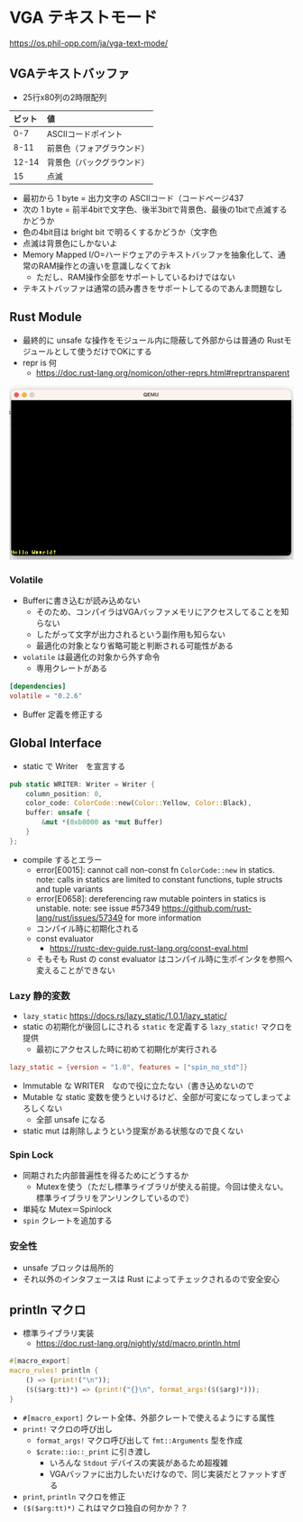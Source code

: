 # VGA テキストモード

https://os.phil-opp.com/ja/vga-text-mode/

## VGAテキストバッファ

- 25行x80列の2時限配列

|ビット|値|
|:----|:----|
|0-7 | ASCIIコードポイント|
|8-11 | 前景色（フォアグラウンド）|
|12-14 | 背景色（バックグラウンド）|
|15 | 点滅 |

- 最初から 1 byte = 出力文字の ASCIIコード（コードページ437
- 次の 1 byte = 前半4bitで文字色、後半3bitで背景色、最後の1bitで点滅するかどうか
- 色の4bit目は bright bit で明るくするかどうか（文字色
- 点滅は背景色にしかないよ
- Memory Mapped I/O=ハードウェアのテキストバッファを抽象化して、通常のRAM操作との違いを意識しなくておk
    - ただし、RAM操作全部をサポートしているわけではない
- テキストバッファは通常の読み書きをサポートしてるのであんま問題なし

## Rust Module

- 最終的に unsafe な操作をモジュール内に隠蔽して外部からは普通の Rustモジュールとして使うだけでOKにする
- repr is 何
    - https://doc.rust-lang.org/nomicon/other-reprs.html#reprtransparent


![](./image/vga_textbuffer_sample1.png)

### Volatile

- Bufferに書き込むが読み込めない
    - そのため、コンパイラはVGAバッファメモリにアクセスしてることを知らない
    - したがって文字が出力されるという副作用も知らない
    - 最適化の対象となり省略可能と判断される可能性がある
- `volatile` は最適化の対象から外す命令
    - 専用クレートがある

```toml
[dependencies]
volatile = "0.2.6"
```

- Buffer 定義を修正する

## Global Interface

- static で Writer　を宣言する

```rs
pub static WRITER: Writer = Writer {
    column_position: 0,
    color_code: ColorCode::new(Color::Yellow, Color::Black),
    buffer: unsafe {
        &mut *(0xb8000 as *mut Buffer)
    }
};
```

- compile するとエラー
    - error[E0015]: cannot call non-const fn `ColorCode::new` in statics. note: calls in statics are limited to constant functions, tuple structs and tuple variants
    - error[E0658]: dereferencing raw mutable pointers in statics is unstable. note: see issue #57349 <https://github.com/rust-lang/rust/issues/57349> for more information
    - コンパイル時に初期化される
    - const evaluator
        - https://rustc-dev-guide.rust-lang.org/const-eval.html
    - そもそも Rust の const evaluator はコンパイル時に生ポインタを参照へ変えることができない
    
### Lazy 静的変数

- `lazy_static` https://docs.rs/lazy_static/1.0.1/lazy_static/
- static の初期化が後回しにされる `static` を定義する `lazy_static!` マクロを提供
    - 最初にアクセスした時に初めて初期化が実行される

```toml
lazy_static = {version = "1.0", features = ["spin_no_std"]}
```

- Immutable な WRITER　なので役に立たない（書き込めないので
- Mutable な static 変数を使うといけるけど、全部が可変になってしまってよろしくない
    - 全部 unsafe になる
- static mut は削除しようという提案がある状態なので良くない

### Spin Lock

- 同期された内部普遍性を得るためにどうするか
    - Mutexを使う（ただし標準ライブラリが使える前提。今回は使えない。標準ライブラリをアンリンクしているので）
- 単純な Mutex＝Spinlock
- `spin` クレートを追加する

### 安全性

- unsafe ブロックは局所的
- それ以外のインタフェースは Rust によってチェックされるので安全安心

## println マクロ

- 標準ライブラリ実装
    - https://doc.rust-lang.org/nightly/std/macro.println.html
```rs
#[macro_export]
macro_rules! println {
    () => (print!("\n"));
    ($($arg:tt)*) => (print!("{}\n", format_args!($($arg)*)));
}
```

- `#[macro_export]` クレート全体、外部クレートで使えるようにする属性
- `print!` マクロの呼び出し
    - `format_args!` マクロ呼び出して `fmt::Arguments` 型を作成
    - `$crate::io::_print` に引き渡し
        - いろんな `Stdout` デバイスの実装があるため超複雑
        - VGAバッファに出力したいだけなので、同じ実装だとファットすぎる
- `print`, `println` マクロを修正
- `($($arg:tt)*)` これはマクロ独自の何かか？？

